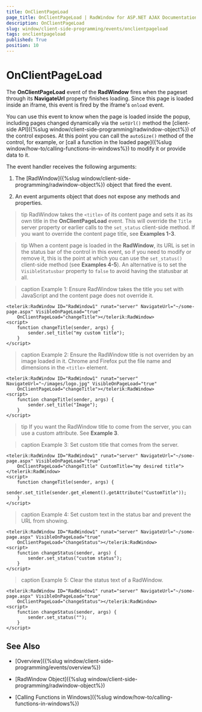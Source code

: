 ```yaml
---
title: OnClientPageLoad
page_title: OnClientPageLoad | RadWindow for ASP.NET AJAX Documentation
description: OnClientPageLoad
slug: window/client-side-programming/events/onclientpageload
tags: onclientpageload
published: True
position: 10
---
```


# OnClientPageLoad

The **OnClientPageLoad** event of the **RadWindow** fires when the pageset through its **NavigateUrl** property finishes loading. Since this page is loaded inside an iframe, this event is fired by the iframe's `onload` event.

You can use this event to know when the page is loaded inside the popup, including pages changed dynamically	via the `setUrl()` method the [client-side API]({%slug window/client-side-programming/radwindow-object%}) of the control exposes.	At this point you can call the `autoSize()` method of the control, for example, or [call a function in the loaded page]({%slug window/how-to/calling-functions-in-windows%}) to modify it or provide data to it.

The event handler receives the following arguments:

1. The [RadWindow]({%slug window/client-side-programming/radwindow-object%}) object that fired the event.

1. An event arguments object that does not expose any methods and properties.


>tip RadWindow takes the `<title>` of its content page and sets it as its own title in the **OnClientPageLoad** event. This will override the `Title` server property or earlier calls to the `set_status` client-side method. If you want to override the content page title, see **Examples 1-3**.

>tip When a content page is loaded in the **RadWindow**, its URL is set in the status bar of the control in this event, so if you need to modify or remove it, this is the point at which you can use the `set_status()` client-side method (see **Examples 4-5**). An alternative is to set the `VisibleStatusbar` property to `false` to avoid having the statusbar at all.


>caption Example 1: Ensure RadWindow takes the title you set with JavaScript and the content page does not override it.

````ASP.NET
<telerik:RadWindow ID="RadWindow1" runat="server" NavigateUrl="~/some-page.aspx" VisibleOnPageLoad="true" 
	OnClientPageLoad="changeTitle"></telerik:RadWindow>
<script>
	function changeTitle(sender, args) {
		sender.set_title("my custom title");
	}
</script>
````

>caption Example 2: Ensure the RadWindow title is not overriden by an image loaded in it. Chrome and Firefox put the file name and dimensions in the `<title>` element.

````ASP.NET
<telerik:RadWindow ID="RadWindow1" runat="server" NavigateUrl="~/images/logo.jpg" VisibleOnPageLoad="true" 
	OnClientPageLoad="changeTitle"></telerik:RadWindow>
<script>
	function changeTitle(sender, args) {
		sender.set_title("Image");
	}
</script>
````

>tip If you want the RadWindow title to come from the server, you can use a custom attribute. See **Example 3**.

>caption Example 3: Set custom title that comes from the server.

````ASP.NET
<telerik:RadWindow ID="RadWindow1" runat="server" NavigateUrl="~/some-page.aspx" VisibleOnPageLoad="true" 
	OnClientPageLoad="changeTitle" CustomTitle="my desired title"></telerik:RadWindow>
<script>
	function changeTitle(sender, args) {
		sender.set_title(sender.get_element().getAttribute("CustomTitle"));
	}
</script>
````

>caption Example 4: Set custom text in the status bar and prevent the URL from showing.

````ASP.NET
<telerik:RadWindow ID="RadWindow1" runat="server" NavigateUrl="~/some-page.aspx" VisibleOnPageLoad="true" 
	OnClientPageLoad="changeStatus"></telerik:RadWindow>
<script>
	function changeStatus(sender, args) {
		sender.set_status("custom status");
	}
</script>
````

>caption Example 5: Clear the status text of a RadWindow.

````ASP.NET
<telerik:RadWindow ID="RadWindow1" runat="server" NavigateUrl="~/some-page.aspx" VisibleOnPageLoad="true" 
	OnClientPageLoad="changeStatus"></telerik:RadWindow>
<script>
	function changeStatus(sender, args) {
		sender.set_status("");
	}
</script>
````


## See Also

 * [Overview]({%slug window/client-side-programming/events/overview%})

 * [RadWindow Object]({%slug window/client-side-programming/radwindow-object%})

 * [Calling Functions in Windows]({%slug window/how-to/calling-functions-in-windows%})
